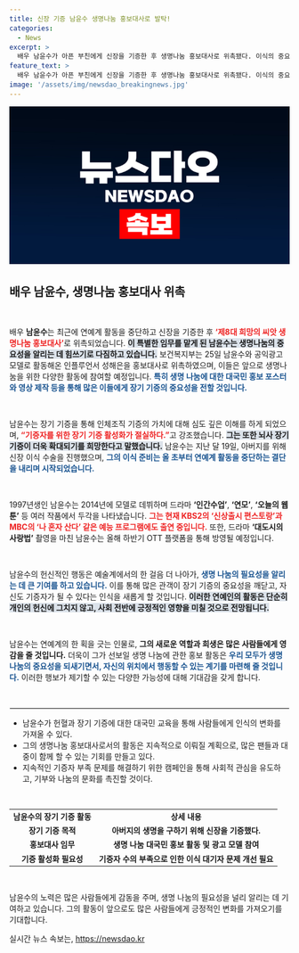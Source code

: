 ```yaml
---
title: 신장 기증 남윤수 생명나눔 홍보대사로 발탁!
categories:
  - News
excerpt: >
  배우 남윤수가 아픈 부친에게 신장을 기증한 후 생명나눔 홍보대사로 위촉됐다. 이식의 중요성을 강조하며 기증 활성화를 위해 앞장설 예정이다. 남윤수의 따뜻한 행보에 많은 이들의 관심이 쏠리고 있다.
feature_text: >
  배우 남윤수가 아픈 부친에게 신장을 기증한 후 생명나눔 홍보대사로 위촉됐다. 이식의 중요성을 강조하며 기증 활성화를 위해 앞장설 예정이다. 남윤수의 따뜻한 행보에 많은 이들의 관심이 쏠리고 있다.
image: '/assets/img/newsdao_breakingnews.jpg'
---
```


<p><img src="/assets/img/newsdao_breakingnews.jpg" alt="flaretime 속보" /></p>

<h2 data-ke-size="size26">배우 남윤수, 생명나눔 홍보대사 위촉</h2>

<p data-ke-size="size16">&nbsp;</p>

<p>배우 <b>남윤수</b>는 최근에 연예계 활동을 중단하고 신장을 기증한 후 <b><span style="color: #ee2323;">‘제8대 희망의 씨앗 생명나눔 홍보대사’</span></b>로 위촉되었습니다. <b><span style="background-color: #21538527;">이 특별한 임무를 맡게 된 남윤수는 생명나눔의 중요성을 알리는 데 힘쓰기로 다짐하고 있습니다.</span></b> 보건복지부는 25일 남윤수와 공익광고 모델로 활동해온 인플루언서 성해은을 홍보대사로 위촉하였으며, 이들은 앞으로 생명나눔을 위한 다양한 활동에 참여할 예정입니다. <b><span style="color: #1a5490;">특히 생명 나눔에 대한 대국민 홍보 포스터와 영상 제작 등을 통해 많은 이들에게 장기 기증의 중요성을 전할 것입니다.</span></b></p>

<p data-ke-size="size16">&nbsp;</p>

<p>남윤수는 장기 기증을 통해 인체조직 기증의 가치에 대해 심도 깊은 이해를 하게 되었으며, <b><span style="color: #ee2323;">“기증자를 위한 장기 기증 활성화가 절실하다.”</span></b>고 강조했습니다. <b><span style="background-color: #21538527;">그는 또한 뇌사 장기 기증이 더욱 확대되기를 희망한다고 말했습니다.</span></b> 남윤수는 지난 달 19일, 아버지를 위해 신장 이식 수술을 진행했으며, <b><span style="color: #1a5490;">그의 이식 준비는 올 초부터 연예계 활동을 중단하는 결단을 내리며 시작되었습니다.</span></b></p>

<p data-ke-size="size16">&nbsp;</p>

<p>1997년생인 남윤수는 2014년에 모델로 데뷔하며 드라마 <b>‘인간수업’</b>, <b>‘연모’</b>, <b>‘오늘의 웹툰’</b> 등 여러 작품에서 두각을 나타냈습니다. <b><span style="color: #ee2323;">그는 현재 KBS2의 ‘신상출시 편스토랑’과 MBC의 ‘나 혼자 산다’ 같은 예능 프로그램에도 출연 중입니다.</span></b> 또한, 드라마 <b>‘대도시의 사랑법’</b> 촬영을 마친 남윤수는 올해 하반기 OTT 플랫폼을 통해 방영될 예정입니다.</p>

<p data-ke-size="size16">&nbsp;</p>

<p>남윤수의 헌신적인 행동은 예술계에서의 한 걸음 더 나아가, <b><span style="color: #1a5490;">생명 나눔의 필요성을 알리는 데 큰 기여를 하고 있습니다.</span></b> 이를 통해 많은 관객이 장기 기증의 중요성을 깨닫고, 자신도 기증자가 될 수 있다는 인식을 새롭게 할 것입니다. <b><span style="background-color: #21538527;">이러한 연예인의 활동은 단순히 개인의 헌신에 그치지 않고, 사회 전반에 긍정적인 영향을 미칠 것으로 전망됩니다.</span></b></p>

<p data-ke-size="size16">&nbsp;</p>

<p>남윤수는 연예계의 한 획을 긋는 인물로, <b>그의 새로운 역할과 희생은 많은 사람들에게 영감을 줄 것입니다.</b> 더욱이 그가 선보일 생명 나눔에 관한 홍보 활동은 <b><span style="color: #1a5490;">우리 모두가 생명 나눔의 중요성을 되새기면서, 자신의 위치에서 행동할 수 있는 계기를 마련해 줄 것입니다.</span></b> 이러한 행보가 제기할 수 있는 다양한 가능성에 대해 기대감을 갖게 합니다. </p>

<p data-ke-size="size16">&nbsp;</p>

<hr style="border: 1px solid #eee; clear: both;" />

<ul>
<li>남윤수가 헌혈과 장기 기증에 대한 대국민 교육을 통해 사람들에게 인식의 변화를 가져올 수 있다.</li>
<li>그의 생명나눔 홍보대사로서의 활동은 지속적으로 이뤄질 계획으로, 많은 팬들과 대중이 함께 할 수 있는 기회를 만들고 있다.</li>
<li>지속적인 기증자 부족 문제를 해결하기 위한 캠페인을 통해 사회적 관심을 유도하고, 기부와 나눔의 문화를 촉진할 것이다.</li>
</ul>

<p data-ke-size="size16">&nbsp;</p>

<table style="width: 100%;">
<tr>
<td style="text-align: center; height: 17px;"><b>남윤수의 장기 기증 활동</b></td>
<td style="text-align: center; height: 17px;"><b>상세 내용</b></td>
</tr>
<tr>
<td style="text-align: center; height: 17px;"><b>장기 기증 목적</b></td>
<td style="text-align: center; height: 17px;"><b>아버지의 생명을 구하기 위해 신장을 기증했다.</b></td>
</tr>
<tr>
<td style="text-align: center; height: 17px;"><b>홍보대사 임무</b></td>
<td style="text-align: center; height: 17px;"><b>생명 나눔 대국민 홍보 활동 및 광고 모델 참여</b></td>
</tr>
<tr>
<td style="text-align: center; height: 17px;"><b>기증 활성화 필요성</b></td>
<td style="text-align: center; height: 17px;"><b>기증자 수의 부족으로 인한 이식 대기자 문제 개선 필요</b></td>
</tr>
</table>

<p data-ke-size="size16">&nbsp;</p>

<p>남윤수의 노력은 많은 사람들에게 감동을 주며, 생명 나눔의 필요성을 널리 알리는 데 기여하고 있습니다. 그의 활동이 앞으로도 많은 사람들에게 긍정적인 변화를 가져오기를 기대합니다.</p>
실시간 뉴스 속보는, <a href="https://newsdao.kr" rel="dofollow">https://newsdao.kr</a>


